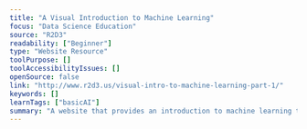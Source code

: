 ```yaml
---
title: "A Visual Introduction to Machine Learning"
focus: "Data Science Education"
source: "R2D3"
readability: ["Beginner"]
type: "Website Resource"
toolPurpose: []
toolAccessibilityIssues: []
openSource: false
link: "http://www.r2d3.us/visual-intro-to-machine-learning-part-1/"
keywords: []
learnTags: ["basicAI"]
summary: "A website that provides an introduction to machine learning through visual models. "
---
```


